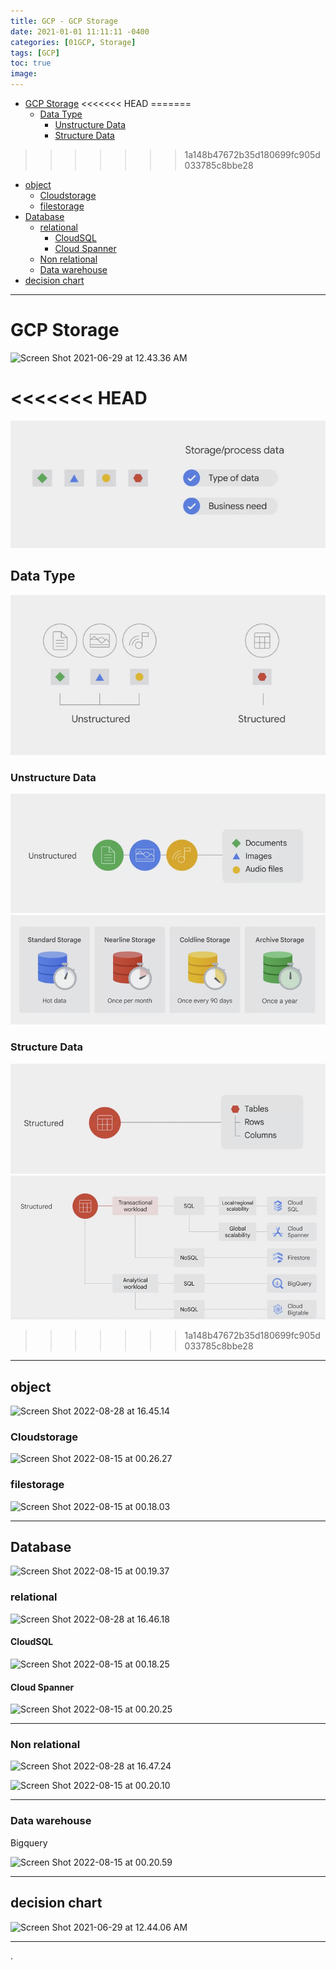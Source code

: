 ```yaml
---
title: GCP - GCP Storage
date: 2021-01-01 11:11:11 -0400
categories: [01GCP, Storage]
tags: [GCP]
toc: true
image:
---
```


- [GCP Storage](#gcp-storage)
<<<<<<< HEAD
=======
  - [Data Type](#data-type)
    - [Unstructure Data](#unstructure-data)
    - [Structure Data](#structure-data)
>>>>>>> 1a148b47672b35d180699fc905d033785c8bbe28
  - [object](#object)
    - [Cloudstorage](#cloudstorage)
    - [filestorage](#filestorage)
  - [Database](#database)
    - [relational](#relational)
      - [CloudSQL](#cloudsql)
      - [Cloud Spanner](#cloud-spanner)
    - [Non relational](#non-relational)
    - [Data warehouse](#data-warehouse)
  - [decision chart](#decision-chart)

---

# GCP Storage

![Screen Shot 2021-06-29 at 12.43.36 AM](https://i.imgur.com/fpA35QT.png)

<<<<<<< HEAD
=======
![Screenshot 2023-09-24 at 23.48.10](/assets/img/post/Screenshot%202023-09-24%20at%2023.48.10.png)


## Data Type

![Screenshot 2023-09-24 at 23.48.24](/assets/img/post/Screenshot%202023-09-24%20at%2023.48.24.png)

### Unstructure Data

![Screenshot 2023-09-24 at 23.48.32](/assets/img/post/Screenshot%202023-09-24%20at%2023.48.32.png)![Screenshot 2023-09-24 at 23.48.55](/assets/img/post/Screenshot%202023-09-24%20at%2023.48.55.png)

### Structure Data

![Screenshot 2023-09-24 at 23.49.03](/assets/img/post/Screenshot%202023-09-24%20at%2023.49.03.png)![Screenshot 2023-09-24 at 23.49.11](/assets/img/post/Screenshot%202023-09-24%20at%2023.49.11.png)


>>>>>>> 1a148b47672b35d180699fc905d033785c8bbe28
---

## object


![Screen Shot 2022-08-28 at 16.45.14](https://i.imgur.com/Uz9eZ1v.png)

### Cloudstorage

![Screen Shot 2022-08-15 at 00.26.27](https://i.imgur.com/KJwFkof.jpg)

### filestorage

![Screen Shot 2022-08-15 at 00.18.03](https://i.imgur.com/8Aw7peQ.jpg)

---


## Database

![Screen Shot 2022-08-15 at 00.19.37](https://i.imgur.com/dJK9H74.jpg)



### relational

![Screen Shot 2022-08-28 at 16.46.18](https://i.imgur.com/5W21V24.png)

#### CloudSQL

![Screen Shot 2022-08-15 at 00.18.25](https://i.imgur.com/pYTS0BI.jpg)


#### Cloud Spanner

![Screen Shot 2022-08-15 at 00.20.25](https://i.imgur.com/6Ut4J5a.jpg)

---


### Non relational

![Screen Shot 2022-08-28 at 16.47.24](https://i.imgur.com/hKyGVSz.png)

![Screen Shot 2022-08-15 at 00.20.10](https://i.imgur.com/PmvUk2r.jpg)

---


### Data warehouse

Bigquery

![Screen Shot 2022-08-15 at 00.20.59](https://i.imgur.com/7fUA27H.jpg)



---


## decision chart

![Screen Shot 2021-06-29 at 12.44.06 AM](https://i.imgur.com/1dUot1Z.png)

---




.
